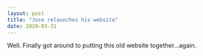 ```yaml
---
layout: post
title: "Jose relaunches his website"
date: 2020-03-31
---
```


Well. Finally got around to putting this old website together...again.

